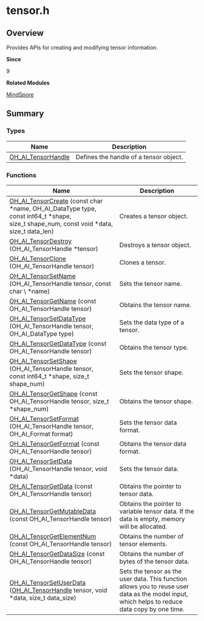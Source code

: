 # tensor.h


## Overview

Provides APIs for creating and modifying tensor information.

**Since**

9

**Related Modules**

[MindSpore](_mind_spore.md)


## Summary


### Types

| Name| Description|
| -------- | -------- |
| [OH_AI_TensorHandle](_mind_spore.md#oh_ai_tensorhandle) | Defines the handle of a tensor object.|


### Functions

| Name| Description|
| -------- | -------- |
| [OH_AI_TensorCreate](_mind_spore.md#oh_ai_tensorcreate) (const char \*name, OH_AI_DataType type, const int64_t \*shape, <br>size_t shape_num, const void \*data, size_t data_len) | Creates a tensor object.|
| [OH_AI_TensorDestroy](_mind_spore.md#oh_ai_tensordestroy) (OH_AI_TensorHandle \*tensor) | Destroys a tensor object.|
| [OH_AI_TensorClone](_mind_spore.md#oh_ai_tensorclone) (OH_AI_TensorHandle tensor) | Clones a tensor.|
| [OH_AI_TensorSetName](_mind_spore.md#oh_ai_tensorsetname) (OH_AI_TensorHandle tensor, const char \  *name) | Sets the tensor name.|
| [OH_AI_TensorGetName](_mind_spore.md#oh_ai_tensorgetname) (const OH_AI_TensorHandle tensor) | Obtains the tensor name.|
| [OH_AI_TensorSetDataType](_mind_spore.md#oh_ai_tensorsetdatatype) (OH_AI_TensorHandle tensor, OH_AI_DataType type) | Sets the data type of a tensor.|
| [OH_AI_TensorGetDataType](_mind_spore.md#oh_ai_tensorgetdatatype) (const OH_AI_TensorHandle tensor) | Obtains the tensor type.|
| [OH_AI_TensorSetShape](_mind_spore.md#oh_ai_tensorsetshape) (OH_AI_TensorHandle tensor, <br>const int64_t \*shape, size_t shape_num) | Sets the tensor shape.|
| [OH_AI_TensorGetShape](_mind_spore.md#oh_ai_tensorgetshape) (const OH_AI_TensorHandle tensor, size_t \*shape_num) | Obtains the tensor shape.|
| [OH_AI_TensorSetFormat](_mind_spore.md#oh_ai_tensorsetformat) (OH_AI_TensorHandle tensor, OH_AI_Format format) | Sets the tensor data format.|
| [OH_AI_TensorGetFormat](_mind_spore.md#oh_ai_tensorgetformat) (const OH_AI_TensorHandle tensor) | Obtains the tensor data format.|
| [OH_AI_TensorSetData](_mind_spore.md#oh_ai_tensorsetdata) (OH_AI_TensorHandle tensor, void \*data) | Sets the tensor data.|
| [OH_AI_TensorGetData](_mind_spore.md#oh_ai_tensorgetdata) (const OH_AI_TensorHandle tensor) | Obtains the pointer to tensor data.|
| [OH_AI_TensorGetMutableData](_mind_spore.md#oh_ai_tensorgetmutabledata) (const OH_AI_TensorHandle tensor) | Obtains the pointer to variable tensor data. If the data is empty, memory will be allocated.|
| [OH_AI_TensorGetElementNum](_mind_spore.md#oh_ai_tensorgetelementnum) (const OH_AI_TensorHandle tensor) | Obtains the number of tensor elements.|
| [OH_AI_TensorGetDataSize](_mind_spore.md#oh_ai_tensorgetdatasize) (const OH_AI_TensorHandle tensor) | Obtains the number of bytes of the tensor data.|
| [OH_AI_TensorSetUserData](_mind_spore.md#oh_ai_tensorsetuserdata) ([OH_AI_TensorHandle](_mind_spore.md#oh_ai_tensorhandle) tensor, void \*data, size_t data_size) | Sets the tensor as the user data. This function allows you to reuse user data as the model input, which helps to reduce data copy by one time.|
